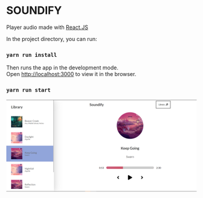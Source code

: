 # SOUNDIFY

Player audio made with [React.JS](https://reactjs.org/)

In the project directory, you can run:

### `yarn run install`

Then runs the app in the development mode.\
Open [http://localhost:3000](http://localhost:3000) to view it in the browser.

### `yarn run start`

![soundify](./soundify.png "soundify")
